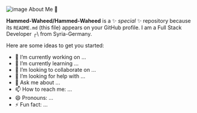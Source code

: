 ![image](https://user-images.githubusercontent.com/86056898/180468204-dbe72978-a25f-49cc-817d-7866d8c73e22.png) About Me 👋


**Hammed-Waheed/Hammed-Waheed** is a ✨ _special_ ✨ repository because its `README.md` (this file) appears on your GitHub profile.
I am a Full Stack Developer ┌\ from Syria-Germany.



Here are some ideas to get you started:

- 🔭 I’m currently working on ...
- 🌱 I’m currently learning ...
- 👯 I’m looking to collaborate on ...
- 🤔 I’m looking for help with ...
- 💬 Ask me about ...
- 📫 How to reach me: ...
- 😄 Pronouns: ...
- ⚡ Fun fact: ...

